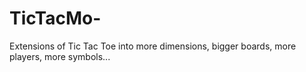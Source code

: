 # TicTacMo-
Extensions of Tic Tac Toe into more dimensions, bigger boards, more players, more symbols...
